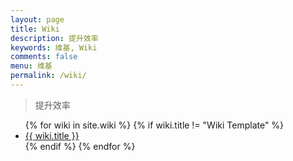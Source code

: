 ```yaml
---
layout: page
title: Wiki
description: 提升效率
keywords: 维基, Wiki
comments: false
menu: 维基
permalink: /wiki/
---
```


> 提升效率

<ul class="listing">
{% for wiki in site.wiki %}
{% if wiki.title != "Wiki Template" %}
<li class="listing-item"><a href="{{ wiki.url }}">{{ wiki.title }}</a></li>
{% endif %}
{% endfor %}
</ul>
